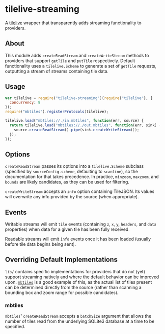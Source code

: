 # tilelive-streaming

A [tilelive](https://github.com/mapbox/tilelive.js) wrapper that transparently
adds streaming functionality to providers.

## About

This module adds `createReadStream` and `createWriteStream` methods to
providers that support `getTile` and `putTile` respectively. Default
functionality uses a `tilelive.Scheme` to generate a set of `getTile` requests,
outputting a stream of streams containing tile data.

## Usage

```javascript
var tilelive = require("tilelive-streaming")(require("tilelive"), {
  concurrency: 8
});
require("mbtiles").registerProtocols(tilelive);

tilelive.load("mbtiles://./in.mbtiles", function(err, source) {
  return tilelive.load("mbtiles://./out.mbtiles", function(err, sink) {
    source.createReadStream().pipe(sink.createWriteStream());
  });
});
```

## Options

`createReadStream` passes its options into a `tilelive.Scheme` subclass
(specified by `sourceConfig.scheme`, defaulting to `scanline`), so the documentation
for that takes precedence.  In practice, `minzoom`, `maxzoom`, and `bounds` are
likely candidates, as they can be used for filtering.

`createWriteStream` accepts an `info` option containing TileJSON.  Its values
will overwrite any info provided by the source (when appropriate).

## Events

Writable streams will emit `tile` events (containing `z`, `x`, `y`, `headers`,
and `data` properties) when data for a given tile has been fully received.

Readable streams will emit `info` events once it has been loaded (usually
before tile data begins being sent).

## Overriding Default Implementations

`lib/` contains specific implementations for providers that do not (yet)
support streaming natively and where the default behavior can be improved upon.
[`mbtiles`](https://github.com/mapbox/node-mbtiles) is a good example of this,
as the actual list of tiles present can be determined directly from the source
(rather than scanning a bounding box and zoom range for possible candidates).

### mbtiles

`mbtiles`' `createReadStream` accepts a `batchSize` argument that allows the
number of tiles read from the underlying SQLite3 database at a time to be
specified.
